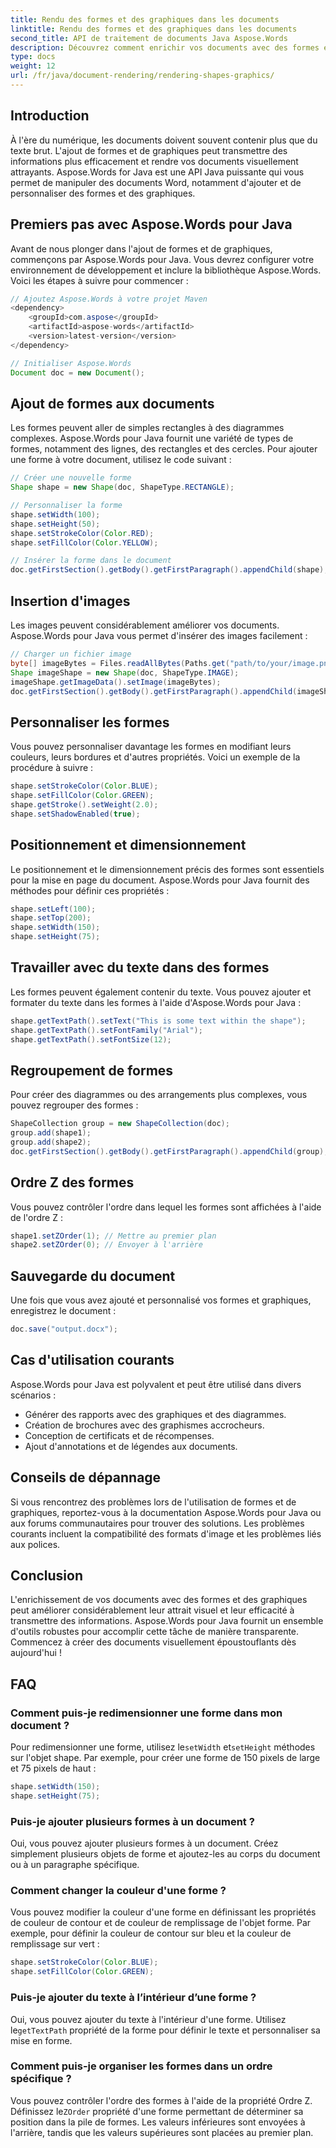 ```yaml
---
title: Rendu des formes et des graphiques dans les documents
linktitle: Rendu des formes et des graphiques dans les documents
second_title: API de traitement de documents Java Aspose.Words
description: Découvrez comment enrichir vos documents avec des formes et des graphiques à l'aide d'Aspose.Words pour Java. Créez sans effort du contenu visuellement époustouflant.
type: docs
weight: 12
url: /fr/java/document-rendering/rendering-shapes-graphics/
---
```

## Introduction

À l'ère du numérique, les documents doivent souvent contenir plus que du texte brut. L'ajout de formes et de graphiques peut transmettre des informations plus efficacement et rendre vos documents visuellement attrayants. Aspose.Words for Java est une API Java puissante qui vous permet de manipuler des documents Word, notamment d'ajouter et de personnaliser des formes et des graphiques.

## Premiers pas avec Aspose.Words pour Java

Avant de nous plonger dans l'ajout de formes et de graphiques, commençons par Aspose.Words pour Java. Vous devrez configurer votre environnement de développement et inclure la bibliothèque Aspose.Words. Voici les étapes à suivre pour commencer :

```java
// Ajoutez Aspose.Words à votre projet Maven
<dependency>
    <groupId>com.aspose</groupId>
    <artifactId>aspose-words</artifactId>
    <version>latest-version</version>
</dependency>

// Initialiser Aspose.Words
Document doc = new Document();
```

## Ajout de formes aux documents

Les formes peuvent aller de simples rectangles à des diagrammes complexes. Aspose.Words pour Java fournit une variété de types de formes, notamment des lignes, des rectangles et des cercles. Pour ajouter une forme à votre document, utilisez le code suivant :

```java
// Créer une nouvelle forme
Shape shape = new Shape(doc, ShapeType.RECTANGLE);

// Personnaliser la forme
shape.setWidth(100);
shape.setHeight(50);
shape.setStrokeColor(Color.RED);
shape.setFillColor(Color.YELLOW);

// Insérer la forme dans le document
doc.getFirstSection().getBody().getFirstParagraph().appendChild(shape);
```

## Insertion d'images

Les images peuvent considérablement améliorer vos documents. Aspose.Words pour Java vous permet d'insérer des images facilement :

```java
// Charger un fichier image
byte[] imageBytes = Files.readAllBytes(Paths.get("path/to/your/image.png"));
Shape imageShape = new Shape(doc, ShapeType.IMAGE);
imageShape.getImageData().setImage(imageBytes);
doc.getFirstSection().getBody().getFirstParagraph().appendChild(imageShape);
```

## Personnaliser les formes

Vous pouvez personnaliser davantage les formes en modifiant leurs couleurs, leurs bordures et d'autres propriétés. Voici un exemple de la procédure à suivre :

```java
shape.setStrokeColor(Color.BLUE);
shape.setFillColor(Color.GREEN);
shape.getStroke().setWeight(2.0);
shape.setShadowEnabled(true);
```

## Positionnement et dimensionnement

Le positionnement et le dimensionnement précis des formes sont essentiels pour la mise en page du document. Aspose.Words pour Java fournit des méthodes pour définir ces propriétés :

```java
shape.setLeft(100);
shape.setTop(200);
shape.setWidth(150);
shape.setHeight(75);
```

## Travailler avec du texte dans des formes

Les formes peuvent également contenir du texte. Vous pouvez ajouter et formater du texte dans les formes à l'aide d'Aspose.Words pour Java :

```java
shape.getTextPath().setText("This is some text within the shape");
shape.getTextPath().setFontFamily("Arial");
shape.getTextPath().setFontSize(12);
```

## Regroupement de formes

Pour créer des diagrammes ou des arrangements plus complexes, vous pouvez regrouper des formes :

```java
ShapeCollection group = new ShapeCollection(doc);
group.add(shape1);
group.add(shape2);
doc.getFirstSection().getBody().getFirstParagraph().appendChild(group);
```

## Ordre Z des formes

Vous pouvez contrôler l'ordre dans lequel les formes sont affichées à l'aide de l'ordre Z :

```java
shape1.setZOrder(1); // Mettre au premier plan
shape2.setZOrder(0); // Envoyer à l'arrière
```

## Sauvegarde du document

Une fois que vous avez ajouté et personnalisé vos formes et graphiques, enregistrez le document :

```java
doc.save("output.docx");
```

## Cas d'utilisation courants

Aspose.Words pour Java est polyvalent et peut être utilisé dans divers scénarios :

- Générer des rapports avec des graphiques et des diagrammes.
- Création de brochures avec des graphismes accrocheurs.
- Conception de certificats et de récompenses.
- Ajout d'annotations et de légendes aux documents.

## Conseils de dépannage

Si vous rencontrez des problèmes lors de l'utilisation de formes et de graphiques, reportez-vous à la documentation Aspose.Words pour Java ou aux forums communautaires pour trouver des solutions. Les problèmes courants incluent la compatibilité des formats d'image et les problèmes liés aux polices.

## Conclusion

L'enrichissement de vos documents avec des formes et des graphiques peut améliorer considérablement leur attrait visuel et leur efficacité à transmettre des informations. Aspose.Words pour Java fournit un ensemble d'outils robustes pour accomplir cette tâche de manière transparente. Commencez à créer des documents visuellement époustouflants dès aujourd'hui !

## FAQ

### Comment puis-je redimensionner une forme dans mon document ?

 Pour redimensionner une forme, utilisez le`setWidth` et`setHeight` méthodes sur l'objet shape. Par exemple, pour créer une forme de 150 pixels de large et 75 pixels de haut :

```java
shape.setWidth(150);
shape.setHeight(75);
```

### Puis-je ajouter plusieurs formes à un document ?

Oui, vous pouvez ajouter plusieurs formes à un document. Créez simplement plusieurs objets de forme et ajoutez-les au corps du document ou à un paragraphe spécifique.

### Comment changer la couleur d'une forme ?

Vous pouvez modifier la couleur d'une forme en définissant les propriétés de couleur de contour et de couleur de remplissage de l'objet forme. Par exemple, pour définir la couleur de contour sur bleu et la couleur de remplissage sur vert :

```java
shape.setStrokeColor(Color.BLUE);
shape.setFillColor(Color.GREEN);
```

### Puis-je ajouter du texte à l’intérieur d’une forme ?

 Oui, vous pouvez ajouter du texte à l'intérieur d'une forme. Utilisez le`getTextPath` propriété de la forme pour définir le texte et personnaliser sa mise en forme.

### Comment puis-je organiser les formes dans un ordre spécifique ?

 Vous pouvez contrôler l'ordre des formes à l'aide de la propriété Ordre Z. Définissez le`ZOrder` propriété d'une forme permettant de déterminer sa position dans la pile de formes. Les valeurs inférieures sont envoyées à l'arrière, tandis que les valeurs supérieures sont placées au premier plan.